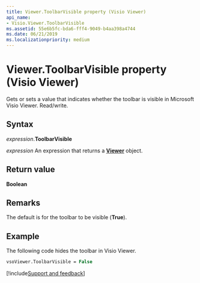 ```yaml
---
title: Viewer.ToolbarVisible property (Visio Viewer)
api_name:
- Visio.Viewer.ToolbarVisible
ms.assetid: 55e6b5fc-bda6-fff4-9049-b4aa398a4744
ms.date: 06/21/2019
ms.localizationpriority: medium
---
```



# Viewer.ToolbarVisible property (Visio Viewer)

Gets or sets a value that indicates whether the toolbar is visible in Microsoft Visio Viewer. Read/write.


## Syntax

_expression_.**ToolbarVisible**

_expression_ An expression that returns a **[Viewer](Visio.Viewer.md)** object.


## Return value

**Boolean**


## Remarks

The default is for the toolbar to be visible (**True**).


## Example

The following code hides the toolbar in Visio Viewer.

```vb
vsoViewer.ToolbarVisible = False
```

[!include[Support and feedback](~/includes/feedback-boilerplate.md)]